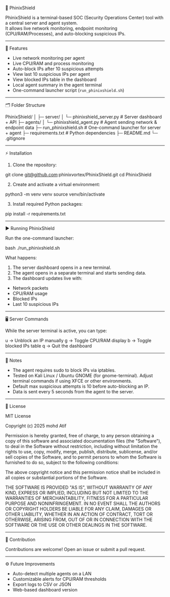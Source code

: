 🚀 PhinixShield

PhinixShield is a terminal-based SOC (Security Operations Center) tool with a central server and agent system.  
It allows live network monitoring, endpoint monitoring (CPU/RAM/Processes), and auto-blocking suspicious IPs.

---

🔹 Features

- Live network monitoring per agent  
- Live CPU/RAM and process monitoring  
- Auto-block IPs after 10 suspicious attempts  
- View last 10 suspicious IPs per agent  
- View blocked IPs table in the dashboard  
- Local agent summary in the agent terminal  
- One-command launcher script (`run_phinixshield.sh`)  

---

🗂️ Folder Structure

PhinixShield/
│
├─ server/
│   └─ phinixshield_server.py   # Server dashboard + API
├─ agents/
│   └─ phinixshield_agent.py    # Agent sending network & endpoint data
├─ run_phinixshield.sh          # One-command launcher for server + agent
├─ requirements.txt             # Python dependencies
├─ README.md
└─ .gitignore

---

⚡ Installation

1. Clone the repository:

git clone git@github.com:phinixvortex/PhinixShield.git
cd PhinixShield

2. Create and activate a virtual environment:

python3 -m venv venv
source venv/bin/activate

3. Install required Python packages:

pip install -r requirements.txt


---

▶️ Running PhinixShield

Run the one-command launcher:

bash
./run_phinixshield.sh


What happens:

1. The server dashboard opens in a new terminal.  
2. The agent opens in a separate terminal and starts sending data.  
3. The dashboard updates live with:

- Network packets  
- CPU/RAM usage  
- Blocked IPs  
- Last 10 suspicious IPs  

---

🖥️ Server Commands

While the server terminal is active, you can type:

u <host> <ip>   -> Unblock an IP manually
g               -> Toggle CPU/RAM display
b               -> Toggle blocked IPs table
q               -> Quit the dashboard


---

🔹 Notes

- The agent requires sudo to block IPs via iptables.  
- Tested on Kali Linux / Ubuntu GNOME (for gnome-terminal). Adjust terminal commands if using XFCE or other environments.  
- Default max suspicious attempts is 10 before auto-blocking an IP.  
- Data is sent every 5 seconds from the agent to the server.  

---

📄 License

MIT License

Copyright (c) 2025 mohd Atif

Permission is hereby granted, free of charge, to any person obtaining a copy
of this software and associated documentation files (the "Software"), to deal
in the Software without restriction, including without limitation the rights
to use, copy, modify, merge, publish, distribute, sublicense, and/or sell
copies of the Software, and to permit persons to whom the Software is
furnished to do so, subject to the following conditions:

The above copyright notice and this permission notice shall be included in all
copies or substantial portions of the Software.

THE SOFTWARE IS PROVIDED "AS IS", WITHOUT WARRANTY OF ANY KIND, EXPRESS OR
IMPLIED, INCLUDING BUT NOT LIMITED TO THE WARRANTIES OF MERCHANTABILITY,
FITNESS FOR A PARTICULAR PURPOSE AND NONINFRINGEMENT. IN NO EVENT SHALL THE
AUTHORS OR COPYRIGHT HOLDERS BE LIABLE FOR ANY CLAIM, DAMAGES OR OTHER
LIABILITY, WHETHER IN AN ACTION OF CONTRACT, TORT OR OTHERWISE, ARISING FROM,
OUT OF OR IN CONNECTION WITH THE SOFTWARE OR THE USE OR OTHER DEALINGS IN THE
SOFTWARE.

---

👥 Contribution

Contributions are welcome! Open an issue or submit a pull request.  

---

⚙️ Future Improvements

- Auto-detect multiple agents on a LAN  
- Customizable alerts for CPU/RAM thresholds  
- Export logs to CSV or JSON  
- Web-based dashboard version
